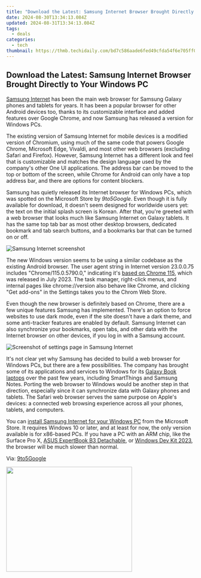 ```yaml
---
title: "Download the Latest: Samsung Internet Browser Brought Directly to Your Windows PC"
date: 2024-08-30T13:34:13.084Z
updated: 2024-08-31T13:34:13.084Z
tags:
  - deals
categories:
  - tech
thumbnail: https://thmb.techidaily.com/bd7c586aade6fed49cfda54f6e705ff08c3876c36db98184cb0c5aec1615decc.jpg
---
```


## Download the Latest: Samsung Internet Browser Brought Directly to Your Windows PC

[Samsung Internet](https://on-screen-recording.techidaily.com/new-streamline-your-screen-captures-with-4-methods/) has been the main web browser for Samsung Galaxy phones and tablets for years. It has been a popular browser for other Android devices too, thanks to its customizable interface and added features over Google Chrome, and now Samsung has released a version for Windows PCs.

 The existing version of Samsung Internet for mobile devices is a modified version of Chromium, using much of the same code that powers Google Chrome, Microsoft Edge, Vivaldi, and most other web browsers (excluding Safari and Firefox). However, Samsung Internet has a different look and feel that is customizable and matches the design language used by the company's other One UI applications. The address bar can be moved to the top or bottom of the screen, while Chrome for Android can only have a top address bar, and there are options for content blockers.

 Samsung has quietly released its Internet browser for Windows PCs, which was spotted on the Microsoft Store by _9to5Google_. Even though it is fully available for download, it doesn't seem designed for worldwide users yet: the text on the initial splash screen is Korean. After that, you're greeted with a web browser that looks much like Samsung Internet on Galaxy tablets. It has the same top tab bar as most other desktop browsers, dedicated bookmark and tab search buttons, and a bookmarks bar that can be turned on or off.

![Samsung Internet screenshot](https://static1.howtogeekimages.com/wordpress/wp-content/uploads/2023/11/1-20.png) 

 The new Windows version seems to be using a similar codebase as the existing Android browser. The user agent string in Internet version 23.0.0.75 includes "Chrome/115.0.5790.0," indicating it's [based on Chrome 115](https://apple-account.techidaily.com/in-2024-apple-id-locked-for-security-reasons-from-apple-iphone-12-mini-find-the-best-solution-here-by-drfone-ios/), which was released in July 2023\. The task manager, right-click menus, and internal pages like chrome://version also behave like Chrome, and clicking "Get add-ons" in the Settings takes you to the Chrom Web Store.

 Even though the new browser is definitely based on Chrome, there are a few unique features Samsung has implemented. There's an option to force websites to use dark mode, even if the site doesn't have a dark theme, and some anti-tracker features are enabled by default. Samsung Internet can also synchronize your bookmarks, open tabs, and other data with the Internet browser on other devices, if you log in with a Samsung account.

![Screenshot of settings page in Samsung Internet](https://static1.howtogeekimages.com/wordpress/wp-content/uploads/2023/11/2-12.png) 

 It's not clear yet why Samsung has decided to build a web browser for Windows PCs, but there are a few possibilities. The company has brought some of its applications and services to Windows for its [Galaxy Book laptops](https://shop-links.co/link/?exclusive=1&publisher_slug=itechdaily19598&url=https%3A%2F%2Fwww.samsung.com%2Fglobal%2Fgalaxy%2Fgalaxy-book3%2F) over the past few years, including SmartThings and Samsung Notes. Porting the web browser to Windows would be another step in that direction, especially since it can synchronize data with Galaxy phones and tablets. The Safari web browser serves the same purpose on Apple's devices: a connected web browsing experience across all your phones, tablets, and computers.

 You can [install Samsung Internet for your Windows PC](https://apps.microsoft.com/detail/XPDCMJG5PTR3TP?hl=en-US&gl=US) from the Microsoft Store. It requires Windows 10 or later, and at least for now, the only version available is for x86-based PCs. If you have a PC with an ARM chip, like the Surface Pro X, [ASUS ExpertBook B3 Detachable](https://screen-recording.techidaily.com/new-2024-approved-how-to-record-facebook-live-stream/), or [Windows Dev Kit 2023](https://screen-recording.techidaily.com/new-2024-approved-how-to-record-facebook-live-stream/), the browser will be much slower than normal.

 Via: [9to5Google](https://9to5google.com/2023/11/28/samsung-internet-shows-microsoft-store/)

<ins class="adsbygoogle"
     style="display:block"
     data-ad-format="autorelaxed"
     data-ad-client="ca-pub-7571918770474297"
     data-ad-slot="1223367746"></ins>



<ins class="adsbygoogle"
     style="display:block"
     data-ad-client="ca-pub-7571918770474297"
     data-ad-slot="8358498916"
     data-ad-format="auto"
     data-full-width-responsive="true"></ins>



<!-- affiliate ads begin -->
<a href="https://laganoo.pxf.io/c/5597632/1657397/16446" target="_top" id="1657397"><img src="//a.impactradius-go.com/display-ad/16446-1657397" border="0" alt="" width="336" height="280"/></a><img height="0" width="0" src="https://imp.pxf.io/i/5597632/1657397/16446" style="position:absolute;visibility:hidden;" border="0" />
<!-- affiliate ads end -->